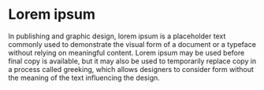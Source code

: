 # Lorem ipsum

In publishing and graphic design, lorem ipsum is a placeholder text commonly
used to demonstrate the visual form of a document or a typeface without relying
on meaningful content. Lorem ipsum may be used before final copy is available,
but it may also be used to temporarily replace copy in a process called
greeking, which allows designers to consider form without the meaning of the
text influencing the design.
